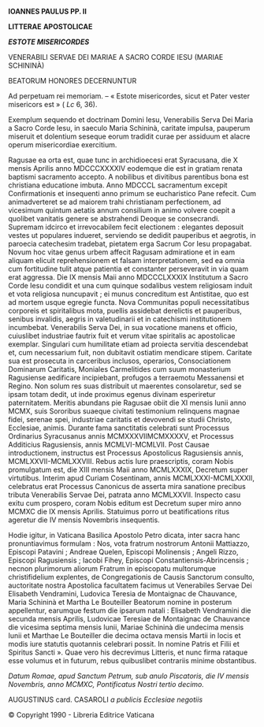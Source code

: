 **IOANNES PAULUS PP. II**

**LITTERAE** **APOSTOLICAE**

***ESTOTE MISERICORDES***

VENERABILI SERVAE DEI MARIAE A SACRO CORDE IESU (MARIAE SCHININÀ)

BEATORUM HONORES DECERNUNTUR

Ad perpetuam rei memoriam. – « Estote misericordes, sicut et Pater vester misericors est » ( *Lc* 6, 36).

Exemplum sequendo et doctrinam Domini Iesu, Venerabilis Serva Dei Maria a Sacro Corde Iesu, in saeculo Maria Schininà, caritate impulsa, pauperum miseruit et dolentium seseque eorum tradidit curae per assiduum et alacre operum misericordiae exercitium.

Ragusae ea orta est, quae tunc in archidioecesi erat Syracusana, die X mensis Aprilis anno MDCCCXXXXIV eodemque die est in gratiam renata baptismi sacramento accepto. A nobilibus et divitibus parentibus bona est christiana educatione imbuta. Anno MDCCCL sacramentum excepit Confirmationis et insequenti anno primum se eucharistico Pane refecit. Cum animadverteret se ad maiorem trahi christianam perfectionem, ad vicesimum quintum aetatis annum consilium in animo volvere coepit a quolibet vanitatis genere se abstrahendi Deoque se consecrandi. Supremam idcirco et irrevocabilem fecit electionem : elegantes deposuit vestes ut populares indueret, serviendo se dedidit pauperibus et aegrotis, in paroecia catechesim tradebat, pietatem erga Sacrum Cor Iesu propagabat. Novum hoc vitae genus urbem affecit Ragusam admiratione et in eam aliquam elicuit reprehensionem et falsam interpretationem, sed ea omnia cum fortitudine tulit atque patientia et constanter perseveravit in via quam erat aggressa. Die IX mensis Maii anno MDCCCLXXXIX Institutum a Sacro Corde Iesu condidit et una cum quinque sodalibus vestem religiosam induit et vota religiosa nuncupavit ; ei munus concreditum est Antistitae, quo est ad mortem usque egregie functa. Nova Communitas populi necessitatibus corporeis et spiritalibus mota, puellis assidebat derelictis et pauperibus, senibus invalidis, aegris in valetudinarii et in catechismi institutionem incumbebat. Venerabilis Serva Dei, in sua vocatione manens et officio, cuiuslibet industriae fautrix fuit et verum vitae spiritalis ac apostolicae exemplar. Singulari cum humilitate etiam ad proiecta servitia descendebat et, cum necessarium fuit, non dubitavit ostiatim mendicare stipem. Caritate sua est prosecuta in carceribus inclusos, operarios, Consociationem Dominarum Caritatis, Moniales Carmelitides cum suum monasterium Ragusiense aedificare incipiebant, profugos a terraemotu Messanensi et Regino. Non solum res suas distribuit ut maerentes consolaretur, sed se ipsam totam dedit, ut inde proximus egenus divinam esperiretur paternitatem. Meritis abundans pie Ragusae obiit die XI mensis Iunii anno MCMX, suis Sororibus suaeque civitati testimonium relinquens magnae fidei, serenae spei, industriae caritatis et devovendi se studii Christo, Ecclesiae, animis. Durante fama sanctitatis celebrati sunt Processus Ordinarius Syracusanus annis MCMXXXVII­MCMXXXXV, et Processus Additicius Ragusiensis, annis MCMLVI-MCMLVII. Post Causae introductionem, instructus est Processus Apostolicus Ragusiensis annis, MCMLXXVII-MCMLXXVIII. Rebus actis Iure praescriptis, coram Nobis promulgatum est, die XIII mensis Maii anno MCMLXXXIX, Decretum super virtutibus. Interim apud Curiam Cosentinam, annis MCMLXXXI-MCMLXXXII, celebratus erat Processus Canonicus de asserta mira sanatione precibus tributa Venerabilis Servae Dei, patrata anno MCMLXXVII. Inspecto casu exitu cum prospero, coram Nobis editum est Decretum super miro anno MCMXC die IX mensis Aprilis. Statuimus porro ut beatifications ritus ageretur die IV mensis Novembris insequentis.

Hodie igitur, in Vaticana Basilica Apostolo Petro dicata, inter sacra hanc pronuntiavimus formulam : Nos, vota fratrum nostrorum Antonii Mattiazzo, Episcopi Patavini ; Andreae Quelen, Episcopi Molinensis ; Angeli Rizzo, Episcopi Ragusiensis ; Iacobi Fihey, Episcopi Constantiensis-Abrincensis ; necnon plurimorum aliorum Fratrum in episcopatu multorumque christifidelium explentes, de Congregationis de Causis Sanctorum consulto, auctoritate nostra Apostolica facultatem facimus ut Venerabiles Servae Dei Elisabeth Vendramini, Ludovica Teresia de Montaignac de Chauvance, Maria Schininà et Martha Le Bouteiller Beatorum nomine in posterum appellentur, earumque festum die ipsarum natali : Elisabeth Vendramini die secunda mensis Aprilis, Ludovicae Teresiae de Montaignac de Chauvance die vicesima septima mensis Iunii, Mariae Schininà die undecima mensis Iunii et Marthae Le Bouteiller die decima octava mensis Martii in locis et modis iure statutis quotannis celebrari possit. In nomine Patris et Filii et Spiritus Sancti ». Quae vero his decrevimus Litteris, et nunc firma rataque esse volumus et in futurum, rebus quibuslibet contrariis minime obstantibus.

*Datum Romae, apud Sanctum Petrum, sub anulo Piscatoris, die IV mensis Novembris, anno MCMXC, Pontificatus Nostri tertio decimo.*

AUGUSTINUS card. CASAROLI *a publicis Ecclesiae negotiis*

© Copyright 1990 - Libreria Editrice Vaticana